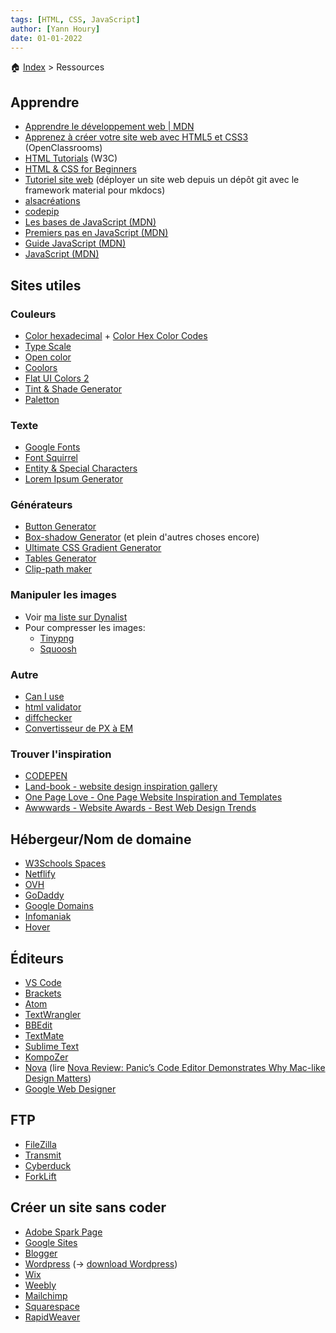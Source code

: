 ```yaml
---
tags: [HTML, CSS, JavaScript]
author: [Yann Houry]
date: 01-01-2022
---
```


🏠 [Index](https://github.com/YannHY/html-css-js/blob/main/index.md) > Ressources

## Apprendre
- [Apprendre le développement web | MDN](https://developer.mozilla.org/fr/docs/Learn)
- [Apprenez à créer votre site web avec HTML5 et CSS3](https://openclassrooms.com/fr/courses/1603881-apprenez-a-creer-votre-site-web-avec-html5-et-css3) (OpenClassrooms)
- [HTML Tutorials](https://www.w3schools.com/html/default.asp) (W3C)
- [HTML & CSS for Beginners](https://webdesign.tutsplus.com/articles/html-css-for-beginners-mega-free-course—cms-93199)
- [Tutoriel site web](https://ericecmorlaix.github.io/adn-Tutoriel_site_web/) (déployer un site web depuis un dépôt git avec le framework material pour mkdocs)
- [alsacréations](https://www.alsacreations.com/tutoriels/)
- [codepip](https://codepip.com/games/)
- [Les bases de JavaScript (MDN)](https://developer.mozilla.org/fr/docs/Learn/Getting_started_with_the_web/JavaScript_basics)
- [Premiers pas en JavaScript (MDN)](https://developer.mozilla.org/fr/docs/Learn/JavaScript/First_steps)
- [Guide JavaScript (MDN)](https://developer.mozilla.org/fr/docs/Web/JavaScript/Guide/Introduction)
- [JavaScript (MDN)](https://developer.mozilla.org/fr/docs/Web/JavaScript)

## Sites utiles
### Couleurs
- [Color hexadecimal](https://www.w3schools.com/colors/colors_hexadecimal.asp) + [Color Hex Color Codes](https://www.color-hex.com/)
- [Type Scale](https://type-scale.com)
- [Open color](https://yeun.github.io/open-color/)
- [Coolors](https://coolors.co)
- [Flat UI Colors 2](https://flatuicolors.com)
- [Tint & Shade Generator](https://maketintsandshades.com)
- [Paletton](https://paletton.com/#uid=1000u0kllllaFw0g0qFqFg0w0aF)

### Texte
- [Google Fonts](https://fonts.google.com)
- [Font Squirrel](https://www.fontsquirrel.com)
- [Entity & Special Characters](https://css-tricks.com/snippets/html/glyphs/)
- [Lorem Ipsum Generator](https://www.lipsum.com)

### Générateurs
- [Button Generator](https://www.bestcssbuttongenerator.com)
- [Box-shadow Generator](https://html-css-js.com/css/generator/box-shadow/) (et plein d'autres choses encore)
- [Ultimate CSS Gradient Generator](https://www.colorzilla.com/gradient-editor/)
- [Tables Generator](https://www.tablesgenerator.com)
- [Clip-path maker](https://bennettfeely.com/clippy/)

### Manipuler les images
- Voir [ma liste sur Dynalist](https://dynalist.io/d/LopWS0EPGkJQnL_i7BOEL_lZ)
- Pour compresser les images:
	- [Tinypng](https://tinypng.com)
	- [Squoosh](https://squoosh.app)

### Autre
- [Can I use](https://caniuse.com)
- [html validator](https://validator.w3.org)
- [diffchecker](https://www.diffchecker.com) 
- [Convertisseur de PX à EM](https://nekocalc.com/fr/px-a-em-convertisseur)

### Trouver l'inspiration
- [CODEPEN](https://codepen.io)
- [Land-book - website design inspiration gallery](https://land-book.com/)
- [One Page Love - One Page Website Inspiration and Templates](https://onepagelove.com/)
- [Awwwards - Website Awards - Best Web Design Trends](https://www.awwwards.com/)

## Hébergeur/Nom de domaine
- [W3Schools Spaces](https://www.w3schools.com/spaces/)
- [Netflify](https://www.netlify.com/)
- [OVH](https://www.ovhcloud.com/fr/)
- [GoDaddy](https://www.godaddy.com/en-uk/domains)
- [Google Domains](https://domains.google/)
- [Infomaniak](https://www.infomaniak.com/fr)
- [Hover](https://www.hover.com)

## Éditeurs
- [VS Code](https://code.visualstudio.com/)
- [Brackets](https://brackets.io/)
- [Atom](https://atom.io/)
- [TextWrangler](https://www.barebones.com/products/textwrangler/)
- [BBEdit ](https://www.barebones.com/)
- [TextMate](https://macromates.com/)
- [Sublime Text ](https://www.sublimetext.com)
- [KompoZer](https://kompozer.net/download/)
- [Nova](https://nova.app/) (lire [Nova Review: Panic’s Code Editor Demonstrates Why Mac-like Design Matters](https://www.macstories.net/reviews/nova-review-panics-code-editor-demonstrates-why-mac-like-design-matters/))
- [Google Web Designer](https://webdesigner.withgoogle.com/)

## FTP
- [FileZilla](https://filezilla-project.org/download.php?platform=osx)
- [Transmit](https://panic.com/transmit/)
- [Cyberduck](https://cyberduck.io/)
- [ForkLift](https://binarynights.com/)

## Créer un site sans coder
- [Adobe Spark Page](https://spark.adobe.com/sp/)
- [Google Sites](https://sites.google.com/new?tgif=d)
- [Blogger](https://www.blogger.com/)
- [Wordpress](https://wordpress.com/) (-> [download Wordpress](https://wordpress.org/download/))
- [Wix](https://fr.wix.com/)
- [Weebly](https://www.weebly.com/uk)
- [Mailchimp](https://mailchimp.com/features/website-builder/)
- [Squarespace](https://www.squarespace.com/)
- [RapidWeaver](https://www.realmacsoftware.com/rapidweaver/)

